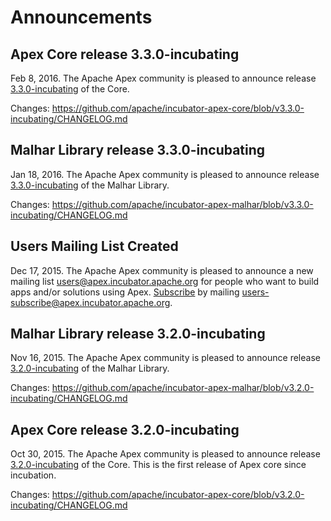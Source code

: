 # Announcements

## Apex Core release 3.3.0-incubating

Feb 8, 2016.  The Apache Apex community is pleased to announce release [3.3.0-incubating](/downloads.html) of the Core.

Changes: https://github.com/apache/incubator-apex-core/blob/v3.3.0-incubating/CHANGELOG.md


## Malhar Library release 3.3.0-incubating

Jan 18, 2016.  The Apache Apex community is pleased to announce release [3.3.0-incubating](/downloads.html) of the Malhar Library.

Changes: https://github.com/apache/incubator-apex-malhar/blob/v3.3.0-incubating/CHANGELOG.md


## Users Mailing List Created

Dec 17, 2015.  The Apache Apex community is pleased to announce a new mailing list [users@apex.incubator.apache.org](http://mail-archives.apache.org/mod_mbox/incubator-apex-users/) for people who want to build apps and/or solutions using Apex.  [Subscribe](mailto:users-subscribe@apex.incubator.apache.org?subject=send%20this%20email%20to%20subscribe) by mailing [users-subscribe@apex.incubator.apache.org](mailto:users-subscribe@apex.incubator.apache.org?subject=send%20this%20email%20to%20subscribe).


## Malhar Library release 3.2.0-incubating

Nov 16, 2015.  The Apache Apex community is pleased to announce release [3.2.0-incubating](/downloads.html) of the Malhar Library.

Changes: https://github.com/apache/incubator-apex-malhar/blob/v3.2.0-incubating/CHANGELOG.md



## Apex Core release 3.2.0-incubating

Oct 30, 2015.  The Apache Apex community is pleased to announce release [3.2.0-incubating](/downloads.html) of the Core.  This is the first release of Apex core since incubation.

Changes: https://github.com/apache/incubator-apex-core/blob/v3.2.0-incubating/CHANGELOG.md



